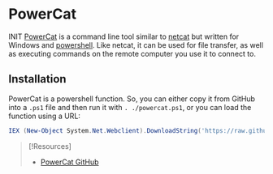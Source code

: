 
# PowerCat 
INIT
[PowerCat](https://github.com/besimorhino/powercat) is a command line tool similar to [netcat](../../cybersecurity/TTPs/exploitation/tools/netcat.md) but written for Windows and [powershell](../../coding/languages/powershell.md). Like netcat, it can be used for file transfer, as well as executing commands on the remote computer you use it to connect to.
## Installation
PowerCat is a powershell function. So, you can either copy it from GitHub into a `.ps1` file and then run it with `. ./powercat.ps1`, or you can load the function using a URL:
```ps1
IEX (New-Object System.Net.Webclient).DownloadString('https://raw.githubusercontent.com/besimorhino/powercat/master/powercat.ps1')
```


> [!Resources]
> - [PowerCat GitHub](https://github.com/besimorhino/powercat)